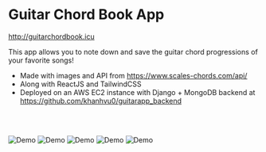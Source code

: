 # Guitar Chord Book App

http://guitarchordbook.icu  
  
This app allows you to note down and save the guitar chord progressions of your favorite songs!

- Made with images and API from https://www.scales-chords.com/api/
- Along with ReactJS and TailwindCSS
- Deployed on an AWS EC2 instance with Django + MongoDB backend at https://github.com/khanhvu0/guitarapp_backend

<br />
<br />

![Demo](https://github.com/khanhvu0/guitarapp_frontend/blob/main/Screenshots/Screenshot%202023-11-26%20at%207.03.35%20PM.png)
![Demo](https://github.com/khanhvu0/guitarapp_frontend/blob/main/Screenshots/Screenshot%202023-11-26%20at%207.05.41%20PM.png)
![Demo](https://github.com/khanhvu0/guitarapp_frontend/blob/main/Screenshots/Screenshot%202023-11-26%20at%207.04.30%20PM.png)
![Demo](https://github.com/khanhvu0/guitarapp_frontend/blob/main/Screenshots/Screenshot%202023-10-13%20at%2010.05.41%20AM.png)
![Demo](https://github.com/khanhvu0/guitarapp_frontend/blob/main/Screenshots/Screenshot%202023-10-13%20at%2010.07.02%20AM.png)
